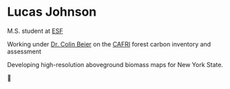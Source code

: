 # Lucas Johnson 

M.S. student at [ESF](https://www.esf.edu/) 

Working under [Dr. Colin Beier](https://www.esf.edu/faculty/beier/) on the [CAFRI](https://cafri-ny.org/) forest carbon inventory and assessment

Developing high-resolution aboveground biomass maps for New York State.

:evergreen_tree:

